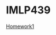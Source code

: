 # IMLP439

[Homework1](https://github.com/mattia-su/IMLP439/tree/main/Unit01/Unit01_Crash%Course%on%Python.ipynb)

